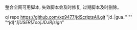 整合全网可用脚本, 失效脚本会及时修复, 过期脚本及时删除。

ql repo https://github.com/xp9477/jdScriptsAll.git "jd_|gua_" "" "^jd[^_]|USER|Zoo|JDJR|sign_"
